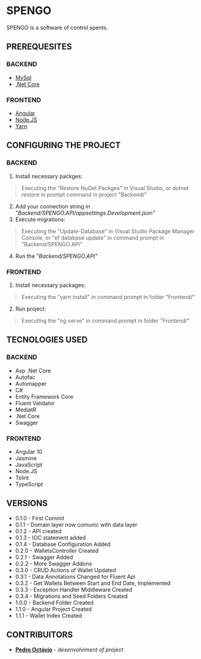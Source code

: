# SPENGO
SPENGO is a software of control spents.
## PREREQUESITES
### BACKEND
* [MySql](https://www.mysql.com/)
* [.Net Core](https://dotnet.microsoft.com/download)
### FRONTEND
* [Angular](https://angular.io/)
* [Node.JS](https://nodejs.org/)
* [Yarn](https://yarnpkg.com/)
## CONFIGURING THE PROJECT
### BACKEND
1) Install necessary packges:
> Executing the "Restore NuGet Packges" in Visual Studio, or dotnet restore in prompt command in project "Backend/"
2) Add your connection string in *"Backend/SPENGO.API/appsettings.Development.json"*
3) Execute migrations:
> Executing the "Update-Database" in Visual Studio Package Manager Console, or "ef database update" in command prompt in "Backend/SPENGO.API"
4) Run the *"Backend/SPENGO.API"*
### FRONTEND
1) Install necessary packages:
> Executing the "yarn install" in command prompt in folder "Frontend/"
2) Run project:
> Executing the "ng serve" in command prompt in folder "Frontend/"
## TECNOLOGIES USED
### BACKEND
* Asp .Net Core
* Autofac
* Automapper
* C#
* Entity Framework Core
* Fluent Validator
* MediatR
* .Net Core
* Swagger
### FRONTEND
* Angular 10
* Jasmine
* JavaScript
* Node.JS
* Tslint
* TypeScript
## VERSIONS
* 0.1.0 - First Commit
* 0.1.1 - Domain layer now comunic with data layer
* 0.1.2 - API created
* 0.1.3 - IOC statement added
* 0.1.4 - Database Configuration Added
* 0.2.0 - WalletsController Created
* 0.2.1 - Swagger Added
* 0.2.2 - More Swagger Addons
* 0.3.0 - CRUD Actions of Wallet Updated
* 0.3.1 - Data Annotations Changed for Fluent Api
* 0.3.2 - Get Wallets Between Start and End Date, Implemented
* 0.3.3 - Exception Handler Middleware Created
* 0.3.4 - Migrations and Seed Folders Created
* 1.0.0 - Backend Folder Created
* 1.1.0 - Angular Project Created
* 1.1.1 - Wallet Index Created
## CONTRIBUITORS
* [**Pedro Octávio**](https://github.com/pedro-octavio) - *desenvolviment of project*
